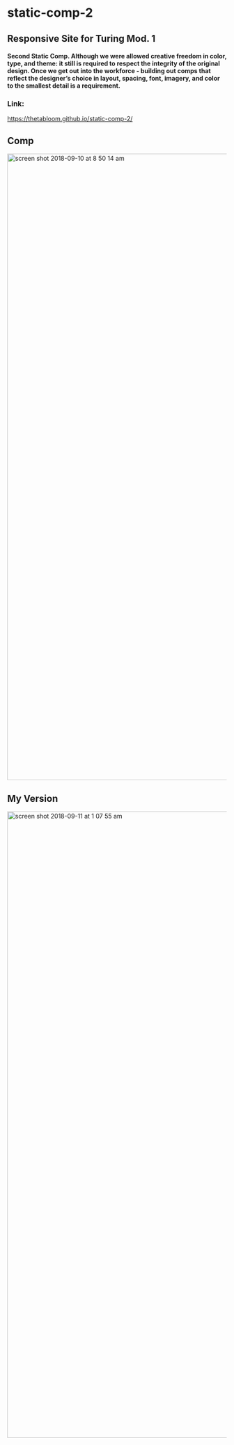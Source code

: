 # static-comp-2

## Responsive Site for Turing Mod. 1 

#### Second Static Comp. Although we were allowed creative freedom in color, type, and theme: it still is required to respect the integrity of the original design. Once we get out into the workforce - building out comps that reflect the designer’s choice in layout, spacing, font, imagery, and color to the smallest detail is a requirement.

### Link:
https://thetabloom.github.io/static-comp-2/


## Comp
<img width="1440" alt="screen shot 2018-09-10 at 8 50 14 am" src="https://user-images.githubusercontent.com/25753508/45305076-c66f8b00-b4d6-11e8-914b-f063d60e82d4.png">


## My Version
<img width="1440" alt="screen shot 2018-09-11 at 1 07 55 am" src="https://user-images.githubusercontent.com/25753508/45343813-2c9ff080-b55f-11e8-83d4-2d137792c6b0.png">



